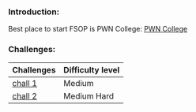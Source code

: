### Introduction:

Best place to start FSOP is PWN College: 
[PWN College](https://pwn.college/software-exploitation/file-struct-exploits)

### Challenges:

| Challenges |  Difficulty level |
|---|---|
|[chall 1](./chall-haklu/)| Medium |
|[chall 2](./anotherone/chall.c)| Medium Hard |